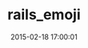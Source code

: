 ---
layout: post
title:  "rails_emoji"
repo:   "jsw0528/rails_emoji"
date:   2015-02-18 17:00:01
gemurl: https://github.com/jsw0528/rails_emoji
---